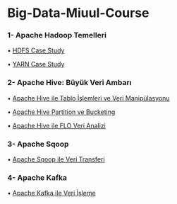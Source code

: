 # Big-Data-Miuul-Course

### 1- Apache Hadoop Temelleri

• [HDFS Case Study](https://github.com/defnebusecelik/Big-Data-Miuul-Course/blob/main/hdfscasestudy.txt)

• [YARN Case Study](https://github.com/defnebusecelik/Big-Data-Miuul-Course/blob/main/yarncasestudy.txt)

### 2- Apache Hive: Büyük Veri Ambarı

• [Apache Hive ile Tablo İşlemleri ve Veri Manipülasyonu](https://github.com/defnebusecelik/Big-Data-Miuul-Course/blob/main/apachehivetabloislemleri.txt)

• [Apache Hive Partition ve Bucketing](https://github.com/defnebusecelik/Big-Data-Miuul-Course/blob/main/apachehivetabloislemleri.txt)

• [Apache Hive ile FLO Veri Analizi](https://github.com/defnebusecelik/Big-Data-Miuul-Course/blob/main/flo.txt)

### 3- Apache Sqoop

• [Apache Sqoop ile Veri Transferi](https://github.com/defnebusecelik/Big-Data-Miuul-Course/blob/main/sqoop.txt)

### 4- Apache Kafka

• [Apache Kafka ile Veri İşleme](https://github.com/defnebusecelik/Big-Data-Miuul-Course/blob/main/kafka.txt)

